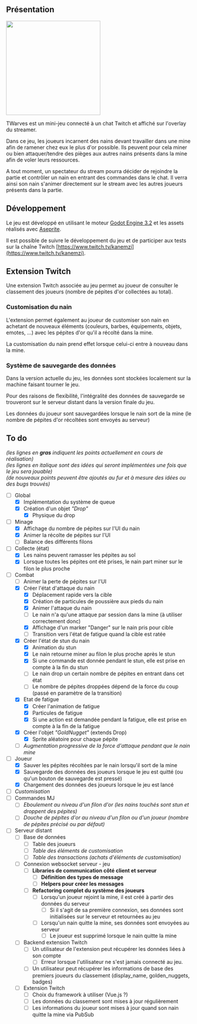 ## Présentation
<img src="https://github.com/SimonROZEC/TWarves/blob/master/banner.png" height="256">

TWarves est un mini-jeu connecté à un chat Twitch et affiché sur l'overlay du streamer.
  
Dans ce jeu, les joueurs incarnent des nains devant travailler dans une mine afin de ramener chez eux le plus d'or possible. Ils peuvent pour cela miner ou bien attaquer/tendre des pièges aux autres nains présents dans la mine afin de voler leurs ressources.
  
A tout moment, un spectateur du stream pourra décider de rejoindre la partie et contrôler un nain en entrant des commandes dans le chat. Il verra ainsi son nain s'animer directement sur le stream avec les autres joueurs présents dans la partie.

## Développement

Le jeu est développé en utilisant le moteur [Godot Engine 3.2](https://github.com/godotengine/godot) et les assets réalisés avec [Aseprite](https://github.com/aseprite/aseprite).

Il est possible de suivre le développement du jeu et de participer aux tests sur la chaîne Twitch [https://www.twitch.tv/kanemzi](https://www.twitch.tv/kanemzi).

## Extension Twitch

Une extension Twitch associée au jeu permet au joueur de consulter le classement des joueurs (nombre de pépites d'or collectées au total).

### Customisation du nain

L'extension permet également au joueur de customiser son nain en achetant de nouveaux éléments (couleurs, barbes, équipements, objets, emotes, ...) avec les pépites d'or qu'il a récolté dans la mine.

La customisation du nain prend effet lorsque celui-ci entre à nouveau dans la mine.

### Système de sauvegarde des données

Dans la version actuelle du jeu, les données sont stockées localement sur la machine faisant tourner le jeu.

Pour des raisons de flexibilité, l'intégralité des données de sauvegarde se trouveront sur le serveur distant dans la version finale du jeu.

Les données du joueur sont sauvegardées lorsque le nain sort de la mine (le nombre de pépites d'or récoltées sont envoyés au serveur)


## To do

*(les lignes en **gras** indiquent les points actuellement en cours de réalisation)*\
*(les lignes en italique sont des idées qui seront implémentées une fois que le jeu sera jouable)*\
*(de nouveaux points peuvent être ajoutés au fur et à mesure des idées ou des bugs trouvés)*

- [ ] Global
  - [x] Implémentation du système de queue
  - [x] Création d'un objet *"Drop"*
     - [x] Physique du drop
- [ ] Minage
  - [x] Affichage du nombre de pépites sur l'UI du nain
  - [x] Animer la récolte de pépites sur l'UI
  - [ ] Balance des différents filons
- [ ] Collecte (état)
  - [x] Les nains peuvent ramasser les pépites au sol
  - [x] Lorsque toutes les pépites ont été prises, le nain part miner sur le filon le plus proche
- [ ] Combat
  - [ ] Animer la perte de pépites sur l'UI
  - [x] Créer l'état d'attaque du nain
    - [x] Déplacement rapide vers la cible
    - [x] Création de particules de poussière aux pieds du nain
    - [x] Animer l'attaque du nain
    - [ ] Le nain n'a qu'une attaque par session dans la mine (à utiliser correctement donc)
    - [x] Affichage d'un marker "Danger" sur le nain pris pour cible
    - [ ] Transition vers l'état de fatigue quand la cible est ratée
  - [x] Créer l'état de stun du nain
    - [x] Animation du stun
    - [x] Le nain retourne miner au filon le plus proche après le stun
    - [x] Si une commande est donnée pendant le stun, elle est prise en compte à la fin du stun
    - [ ] Le nain drop un certain nombre de pépites en entrant dans cet état
    - [ ] Le nombre de pépites droppées dépend de la force du coup (passé en paramètre de la transition)
  - [x] Etat de fatigue
    - [x] Créer l'animation de fatigue
    - [x] Particules de fatigue
    - [x] Si une action est demandée pendant la fatigue, elle est prise en compte à la fin de la fatigue
  - [x] Créer l'objet *"GoldNugget"* (extends Drop)
    - [x] Sprite aléatoire pour chaque pépite
  - [ ] *Augmentation progressive de la force d'attaque pendant que le nain mine*
- [ ] Joueur
  - [x] Sauver les pépites récoltées par le nain lorsqu'il sort de la mine
  - [x] Sauvegarde des données des joueurs lorsque le jeu est quitté (ou qu'un bouton de sauvegarde est pressé)
  - [x] Chargement des données des joueurs lorsque le jeu est lancé
- [ ] *Customisation*
- [ ] Commandes MJ
     - [ ] *Eboulement au niveau d'un filon d'or (les nains touchés sont stun et droppent des pépites)*
     - [ ] *Douche de pépites d'or au niveau d'un filon ou d'un joueur (nombre de pépites précisé ou par défaut)*
- [ ] Serveur distant
     - [ ] Base de données
          - [ ] Table des joueurs
          - [ ] *Table des éléments de customisation*
          - [ ] *Table des transactions (achats d'éléments de customisation)*
     - [ ] Connexion websocket serveur - jeu
          - [ ] **Libraries de communication côté client et serveur**
               - [ ] **Définition des types de message**
               - [ ] **Helpers pour créer les messages**
          - [ ] **Refactoring complet du système des joueurs**
               - [ ] Lorsqu'un joueur rejoint la mine, il est créé à partir des données du serveur
                    - [ ] Si il s'agit de sa première connexion, ses données sont initialisées sur le serveur et retournées au jeu
               - [ ] Lorsqu'un nain quitte la mine, ses données sont envoyées au serveur
                    - [ ] Le joueur est supprimé lorsque le nain quitte la mine
     - [ ] Backend extension Twitch
          - [ ] Un utilisateur de l'extension peut récupérer les données liées à son compte
               - [ ] Erreur lorsque l'utilisateur ne s'est jamais connecté au jeu.
          - [ ] Un utilisateur peut récupérer les informations de base des premiers joueurs du classement (display_name, golden_nuggets, badges)
     - [ ] Extension Twitch
          - [ ] Choix du framework à utiliser (Vue.js ?)
          - [ ] Les données du classement sont mises à jour régulièrement
          - [ ] Les informations du joueur sont mises à jour quand son nain quitte la mine via PubSub